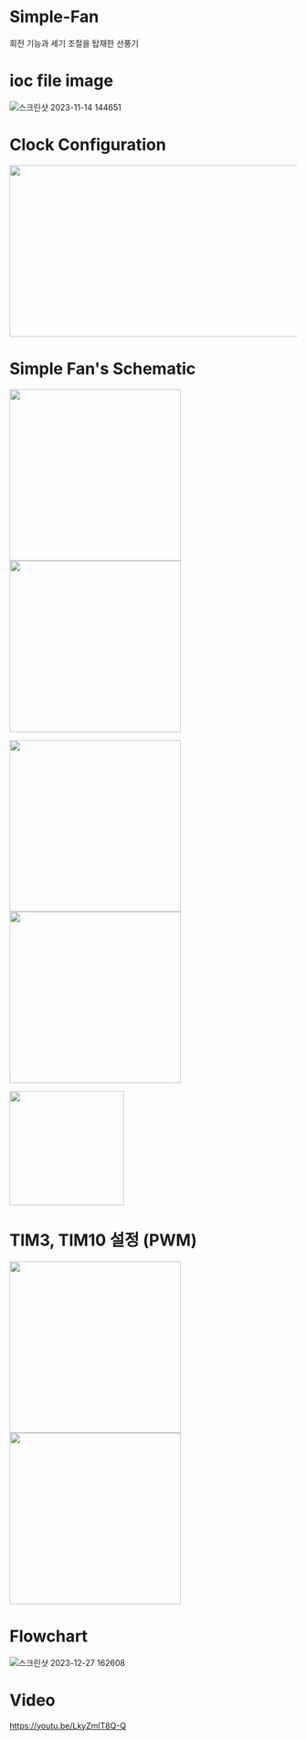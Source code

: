 # Simple-Fan
회전 기능과 세기 조절을 탑재한 선풍기

# ioc file image

![스크린샷 2023-11-14 144651](https://github.com/kangtaeui/Simple-Fan/assets/141004174/e9387feb-92d5-4b24-a1ff-9c75d9aaf09d)


# Clock Configuration

<img src="https://github.com/kangtaeui/Simple-Fan/assets/141004174/f48473df-ae00-4bed-9ca8-b7b69064e03b" width="600" height="300">



# Simple Fan's Schematic


<img src="https://github.com/kangtaeui/Simple-Fan/assets/141004174/e58e43c7-de82-4568-8e13-6c5856c115c1" width="300" height="300"> <img src="https://github.com/kangtaeui/Simple-Fan/assets/141004174/813c6426-2517-4041-a4dd-21afa54992c1" width="300" height="300">


<img src="https://github.com/kangtaeui/Simple-Fan/assets/141004174/fcc04af7-4b8e-4f3e-a146-0e36d960a33a)" width="300" height="300"> <img src="https://github.com/kangtaeui/Simple-Fan/assets/141004174/2386dcc1-b498-43e2-89cd-27126b6c5ee5" width="300" height="300">


<img src="https://github.com/kangtaeui/Simple-Fan/assets/141004174/e43ce0bc-4d5b-4f50-8d6a-efbfdee0cfee" width="200" height="200">

# TIM3, TIM10 설정 (PWM)

<img src="https://github.com/kangtaeui/Simple-Fan/assets/141004174/6e3c8f28-d10c-4828-8a1a-22fcf64f4f57" width="300" height="300">         <img src="https://github.com/kangtaeui/Simple-Fan/assets/141004174/abc73eec-f3d2-454a-a0a4-667c50bb17b1" width="300" height="300">

# Flowchart

![스크린샷 2023-12-27 162608](https://github.com/kangtaeui/Simple-Fan/assets/141004174/7c44fa10-3065-49bd-b92a-31f5a7daf9e2)


# Video

https://youtu.be/LkyZmlT8Q-Q
